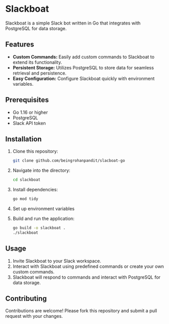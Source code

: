 # Slackboat

Slackboat is a simple Slack bot written in Go that integrates with PostgreSQL for data storage.

## Features

- **Custom Commands:** Easily add custom commands to Slackboat to extend its functionality.
- **Persistent Storage:** Utilizes PostgreSQL to store data for seamless retrieval and persistence.
- **Easy Configuration:** Configure Slackboat quickly with environment variables.

## Prerequisites

- Go 1.16 or higher
- PostgreSQL
- Slack API token

## Installation

1. Clone this repository:

    ```bash
    git clone github.com/beingrohanpandit/slacboat-go
    ```

2. Navigate into the directory:

    ```bash
    cd slackboat
    ```

3. Install dependencies:

    ```bash
    go mod tidy
    ```

4. Set up environment variables

5. Build and run the application:

    ```bash
    go build -o slackboat .
    ./slackboat
    ```

## Usage

1. Invite Slackboat to your Slack workspace.
2. Interact with Slackboat using predefined commands or create your own custom commands.
3. Slackboat will respond to commands and interact with PostgreSQL for data storage.

## Contributing

Contributions are welcome! Please fork this repository and submit a pull request with your changes.
